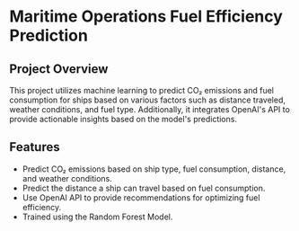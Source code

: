 # Maritime Operations Fuel Efficiency Prediction

## Project Overview
This project utilizes machine learning to predict CO₂ emissions and fuel consumption for ships based on various factors such as distance traveled, weather conditions, and fuel type. Additionally, it integrates OpenAI's API to provide actionable insights based on the model's predictions.

## Features
- Predict CO₂ emissions based on ship type, fuel consumption, distance, and weather conditions.
- Predict the distance a ship can travel based on fuel consumption.
- Use OpenAI API to provide recommendations for optimizing fuel efficiency.
- Trained using the Random Forest Model.

